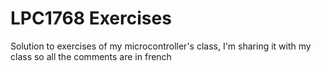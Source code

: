 # LPC1768 Exercises
Solution to exercises of my microcontroller's class, I'm sharing it with my class so all the comments are in french

